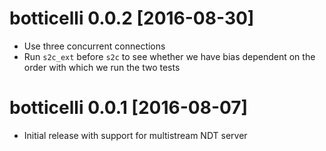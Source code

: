 # botticelli 0.0.2 [2016-08-30]

- Use three concurrent connections
- Run `s2c_ext` before `s2c` to see whether we have bias dependent on the
  order with which we run the two tests

# botticelli 0.0.1 [2016-08-07]

- Initial release with support for multistream NDT server
